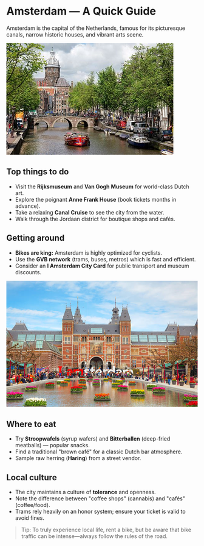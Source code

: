 # Amsterdam — A Quick Guide

Amsterdam is the capital of the Netherlands, famous for its picturesque canals, narrow historic houses, and vibrant arts scene.

![Amsterdam Cityscape](/images/amsterdam-canals.jpg)

## Top things to do
- Visit the **Rijksmuseum** and **Van Gogh Museum** for world-class Dutch art.
- Explore the poignant **Anne Frank House** (book tickets months in advance).
- Take a relaxing **Canal Cruise** to see the city from the water.
- Walk through the Jordaan district for boutique shops and cafés.

## Getting around
- **Bikes are king:** Amsterdam is highly optimized for cyclists.
- Use the **GVB network** (trams, buses, metros) which is fast and efficient.
- Consider an **I Amsterdam City Card** for public transport and museum discounts.

![Rijksmuseum](/images/amsterdam-rijks.jpg)

## Where to eat
- Try **Stroopwafels** (syrup wafers) and **Bitterballen** (deep-fried meatballs) — popular snacks.
- Find a traditional "brown café" for a classic Dutch bar atmosphere.
- Sample raw herring (**Haring**) from a street vendor.

## Local culture
- The city maintains a culture of **tolerance** and openness.
- Note the difference between "coffee shops" (cannabis) and "cafés" (coffee/food).
- Trams rely heavily on an honor system; ensure your ticket is valid to avoid fines.

> Tip: To truly experience local life, rent a bike, but be aware that bike traffic can be intense—always follow the rules of the road.
